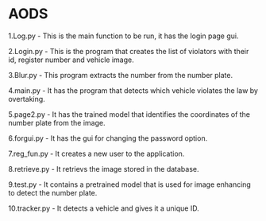 # AODS 
1.Log.py      - This is the main function to be run, it has the login page gui.

2.Login.py    - This is the program that creates the list of violators with their id, register number and vehicle image.

3.Blur.py     - This program extracts the number from the number plate.

4.main.py     - It has the program that detects which vehicle violates the law by overtaking.

5.page2.py    - It has the trained model that identifies the coordinates of the number plate from the image.

6.forgui.py   - It has the gui for changing the password option.

7.reg_fun.py  - It creates a new user to the application.

8.retrieve.py - It retrievs the image stored in the database.

9.test.py     - It contains a pretrained model that is used for image enhancing to detect the number plate.

10.tracker.py - It detects a vehicle and gives it a unique ID.
